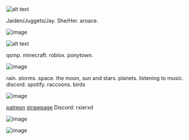 ![alt text](https://64.media.tumblr.com/80e12ae489865da6e21ac01092909a87/2126920db6b8306b-2f/s500x750/4a90d187cde1eb7a128ffc7c4b53b51ea1ca2cd5.pnj)

Jaiden/Juggets/Jay. She/Her. aroace.


![image](https://encrypted-tbn0.gstatic.com/images?q=tbn:ANd9GcTUTDIV2dSN870X-62Th0sGNh49tiEOjD2dH3DTgMggcQ&s)

![alt text](https://64.media.tumblr.com/80e12ae489865da6e21ac01092909a87/2126920db6b8306b-2f/s500x750/4a90d187cde1eb7a128ffc7c4b53b51ea1ca2cd5.pnj)

qsmp. minecraft. roblox. ponytown.

![image](https://64.media.tumblr.com/96d23bada4b7471b45bb898a729dc1d4/008259af8f9c76ed-17/s500x750/6e3f5dc3c244a9969485938c0c801367a83)

rain. storms. space. the moon, sun and stars. planets. listening to music. discord. spotify. raccoons. birds

![image](https://64.media.tumblr.com/96d23bada4b7471b45bb898a729dc1d4/008259af8f9c76ed-17/s500x750/6e3f5dc3c244a9969485938c0c801367a83)

[patreon](https://www.patreon.com/c/0_0zz/about) [strawpage](https://aroacebird.straw.page) Discord: rxierxd



![image](https://64.media.tumblr.com/ce643b695a0614d86a2657a6346f9045/aa9daa5ef7db55e2-d9/s500x750/9a85e2d7ff9f2523080d3a8b09eb02917cfb18a4.pnj)

![image](https://64.media.tumblr.com/c89f54a097bb348bcfeb86753e047d40/aa9daa5ef7db55e2-b7/s500x750/32e82b9a996d1b3acd68b87ae0854590320c70dd.pnj)

